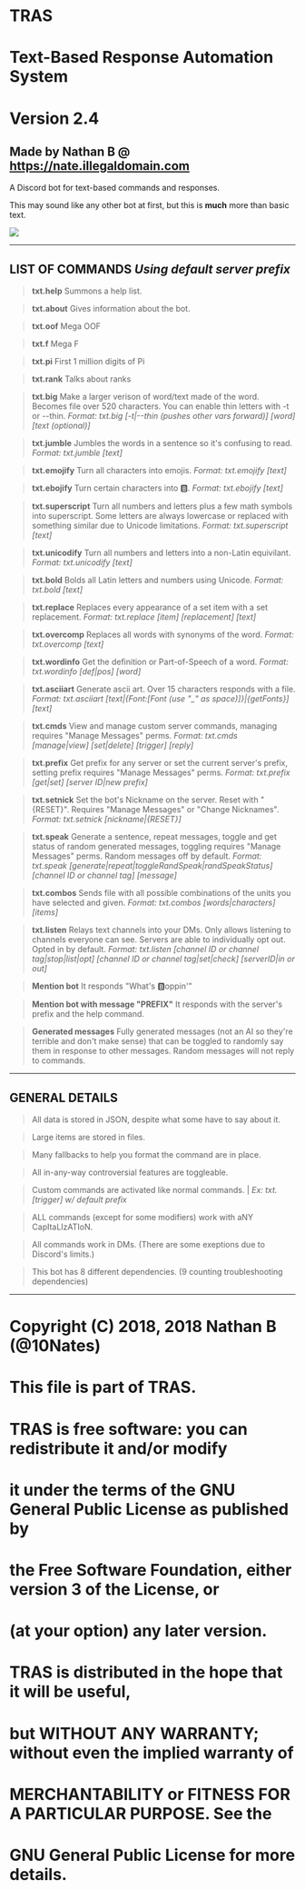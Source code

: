 # TRAS
# Text-Based Response Automation System
# Version 2.4
__Made by Nathan B @ https://nate.illegaldomain.com__
----------------------------------

A Discord bot for text-based commands and responses.

This may sound like any other bot at first, but this is **much** more than basic text.

![](https://tras.illegaldomain.com/img/traslogo.png)

----------------------------------
__LIST OF COMMANDS__
*Using default server prefix*
---
>__txt.help__
Summons a help list.
 
>__txt.about__
Gives information about the bot.
 
>__txt.oof__
Mega OOF
 
>__txt.f__
Mega F
 
>__txt.pi__
First 1 million digits of Pi

>__txt.rank__ 
Talks about ranks

>__txt.big__
Make a larger verison of word/text made of the word. Becomes file over 520 characters. You can enable thin letters with -t or --thin.
*Format: txt.big [-t|--thin (pushes other vars forward)] [word] [text (optional)]*
 
>__txt.jumble__
Jumbles the words in a sentence so it's confusing to read.
*Format: txt.jumble [text]*

>__txt.emojify__
Turn all characters into emojis.
*Format: txt.emojify [text]*
 
>__txt.ebojify__
Turn certain characters into 🅱️.
*Format: txt.ebojify [text]*
 
>__txt.superscript__
Turn all numbers and letters plus a few math symbols into superscript. Some letters are always lowercase or replaced with something similar due to Unicode limitations.
*Format: txt.superscript [text]*
 
>__txt.unicodify__
Turn all numbers and letters into a non-Latin equivilant.
*Format: txt.unicodify [text]*
 
>__txt.bold__
Bolds all Latin letters and numbers using Unicode.
*Format: txt.bold [text]*
 
>__txt.replace__
Replaces every appearance of a set item with a set replacement.
*Format: txt.replace [item] [replacement] [text]*
 
>__txt.overcomp__
Replaces all words with synonyms of the word.
*Format: txt.overcomp [text]*
 
>__txt.wordinfo__
Get the definition or Part-of-Speech of a word.
*Format: txt.wordinfo [def|pos] [word]*
 
>__txt.asciiart__
Generate ascii art. Over 15 characters responds with a file.
*Format: txt.asciiart [text|{Font:[Font (use "_" as space)]}|{getFonts}] [text]*
 
>__txt.cmds__
View and manage custom server commands, managing requires "Manage Messages" perms.
*Format: txt.cmds [manage|view] [set|delete] [trigger] [reply]*

>__txt.prefix__
Get prefix for any server or set the current server's prefix, setting prefix requires "Manage Messages" perms.
*Format: txt.prefix [get|set] [server ID|new prefix]*
 
>__txt.setnick__
Set the bot's Nickname on the server. Reset with "{RESET}". Requires "Manage Messages" or "Change Nicknames".
*Format: txt.setnick [nickname|{RESET}]*
 
>__txt.speak__
Generate a sentence, repeat messages, toggle and get status of random generated messages, toggling requires "Manage Messages" perms. Random messages off by default.
*Format: txt.speak [generate|repeat|toggleRandSpeak|randSpeakStatus] [channel ID or channel tag] [message]*
 
>__txt.combos__
Sends file with all possible combinations of the units you have selected and given.
*Format: txt.combos [words|characters] [items]*
 
>__txt.listen__
Relays text channels into your DMs. Only allows listening to channels everyone can see. Servers are able to individually opt out. Opted in by default.
*Format: txt.listen [channel ID or channel tag|stop|list|opt] [channel ID or channel tag|set|check] [serverID|in or out]*
 
>__Mention bot__
It responds "What's 🅱️oppin'"
 
>__Mention bot with message "PREFIX"__
It responds with the server's prefix and the help command.
 
>__Generated messages__
Fully generated messages (not an AI so they're terrible and don't make sense) that can be toggled to randomly say them in response to other messages. Random messages will not reply to commands.

----------------------------------

GENERAL DETAILS
---
>All data is stored in JSON, despite what some have to say about it. 

>Large items are stored in files.

>Many fallbacks to help you format the command are in place.

>All in-any-way controversial features are toggleable.

>Custom commands are activated like normal commands. | *Ex: txt.[trigger] w/ default prefix*

>ALL commands (except for some modifiers) work with aNY CapItaLIzATIoN.

>All commands work in DMs. (There are some exeptions due to Discord's limits.)

>This bot has 8 different dependencies. (9 counting troubleshooting dependencies)

----------------------------------

# Copyright (C) 2018, 2018 Nathan B (@10Nates)
# This file is part of TRAS.
#
# TRAS is free software: you can redistribute it and/or modify
# it under the terms of the GNU General Public License as published by
# the Free Software Foundation, either version 3 of the License, or
# (at your option) any later version.
#
# TRAS is distributed in the hope that it will be useful,
# but WITHOUT ANY WARRANTY; without even the implied warranty of
# MERCHANTABILITY or FITNESS FOR A PARTICULAR PURPOSE.  See the
# GNU General Public License for more details.